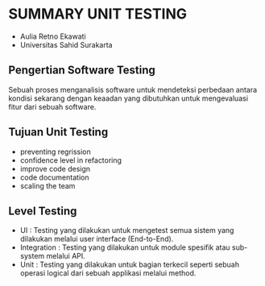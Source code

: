 # SUMMARY UNIT TESTING

- Aulia Retno Ekawati
- Universitas Sahid Surakarta

## Pengertian Software Testing
Sebuah proses menganalisis software untuk mendeteksi perbedaan antara kondisi sekarang dengan keaadan yang dibutuhkan untuk mengevaluasi fitur dari sebuah software.

## Tujuan Unit Testing
- preventing regrission
- confidence level in refactoring
- improve code design
- code documentation
- scaling the team

## Level Testing
- UI : Testing yang dilakukan untuk mengetest semua sistem yang dilakukan melalui user interface (End-to-End).
- Integration : Testing yang dilakukan untuk module spesifik atau sub-system melalui API.
- Unit : Testing yang dilakukan untuk bagian terkecil seperti sebuah operasi logical dari sebuah applikasi melalui method.